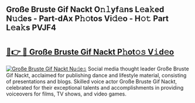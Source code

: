 ## Große Bruste Gif Nackt O𝚗𝚕yf𝚊ns L𝚎a𝚔ed N𝚞𝚍es - Part-dAx P𝚑𝚘tos Vi𝚍𝚎o - H𝚘𝚝 Part L𝚎a𝚔s PVJF4

# <h2><a href="http://kfc9vv3.oniu.top/?m=Gro%c3%9fe+Bruste+Gif+Nackt">🔗👉 🔴 Große Bruste Gif Nackt P𝚑ot𝚘𝚜 V𝚒d𝚎o</a></h2>

[![Große Bruste Gif Nackt Nu𝚍e𝚜](https://i.imgur.com/0qMVB7G.gif)](http://kfc9vv3.oniu.top/?m=Gro%c3%9fe+Bruste+Gif+Nackt)
Social media thought leader Große Bruste Gif Nackt, acclaimed for publishing dance and lifestyle material, consisting of presentations and blogs. Skilled voice actor Große Bruste Gif Nackt, celebrated for their exceptional talents and accomplishments in providing voiceovers for films, TV shows, and video games.  
